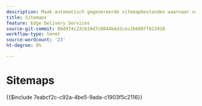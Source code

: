 ```yaml
---
description: Maak automatisch gegenereerde sitemapbestanden waarnaar vanuit uw ` robots.txt' moet worden verwezen. Dit helpt bij SEO en de ontdekking van nieuwe inhoud.
title: Sitemaps
feature: Edge Delivery Services
source-git-commit: 80d974c23cb3dd7c0844b4d2cec2b608ff813438
workflow-type: tm+mt
source-wordcount: '23'
ht-degree: 0%

---
```


# Sitemaps

{{$include 7eabcf2c-c92a-4be5-9ada-c1903f5c2116}}